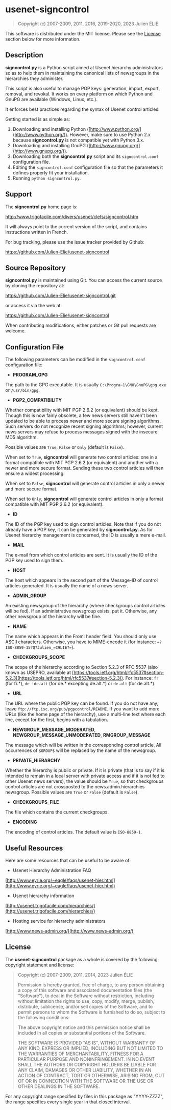 # usenet-signcontrol

> Copyright (c) 2007-2009, 2011, 2016, 2019-2020, 2023 Julien ÉLIE 

This software is distributed under the MIT license.  Please see the
[License](#license) section below for more information.

## Description

**signcontrol.py** is a Python script aimed at Usenet hierarchy
administrators so as to help them in maintaining the canonical lists
of newsgroups in the hierarchies they administer.

This script is also useful to manage PGP keys:  generation, import,
export, removal, and revokal.  It works on every platform on which
Python and GnuPG are available (Windows, Linux, etc.).

It enforces best practices regarding the syntax of Usenet control
articles.

Getting started is as simple as:

1. Downloading and installing Python ([http://www.python.org/](http://www.python.org/)).  However,
make sure to use Python 2.x because **signcontrol.py** is not compatible
yet with Python 3.x.
2. Downloading and installing GnuPG ([http://www.gnupg.org/](http://www.gnupg.org/)).
3. Downloading both the **signcontrol.py** script and its `signcontrol.conf`
configuration file.
4. Editing the `signcontrol.conf` configuration file so that the parameters
it defines properly fit your installation.
5. Running `python signcontrol.py`.

## Support

The **signcontrol.py** home page is:

http://www.trigofacile.com/divers/usenet/clefs/signcontrol.htm

It will always point to the current version of the script, and contains
instructions written in French.

For bug tracking, please use the issue tracker provided by Github:

https://github.com/Julien-Elie/usenet-signcontrol

## Source Repository

**signcontrol.py** is maintained using Git.  You can access the current
source by cloning the repository at:

https://github.com/Julien-Elie/usenet-signcontrol.git

or access it via the web at:

https://github.com/Julien-Elie/usenet-signcontrol

When contributing modifications, either patches or Git pull requests
are welcome.

## Configuration File

The following parameters can be modified in the `signcontrol.conf`
configuration file:

- **PROGRAM\_GPG**

The path to the GPG executable.  It is usually
`C:\Progra~1\GNU\GnuPG\gpg.exe` or `/usr/bin/gpg`.

- **PGP2\_COMPATIBILITY**

Whether compatibility with MIT PGP 2.6.2 (or equivalent) should
be kept.  Though this is now fairly obsolete, a few news servers still
haven't been updated to be able to process newer and more secure signing
algorithms.  Such servers do not recognize recent signing algorithms;
however, current news servers may refuse to process messages signed
with the insecure MD5 algorithm.

Possible values are `True`, `False` or `Only` (default is `False`).

When set to `True`, **signcontrol** will generate two control articles:
one in a format compatible with MIT PGP 2.6.2 (or equivalent) and
another with a newer and more secure format.  Sending these two control
articles will then ensure a widest processing.

When set to `False`, **signcontrol** will generate control articles in
only a newer and more secure format.

When set to `Only`, **signcontrol** will generate control articles in
only a format compatible with MIT PGP 2.6.2 (or equivalent).

- **ID**

The ID of the PGP key used to sign control articles.  Note that if you
do not already have a PGP key, it can be generated by **signcontrol.py**.
As for Usenet hierarchy management is concerned, the ID is usually a
mere e-mail.

- **MAIL**

The e-mail from which control articles are sent.  It is usually the ID
of the PGP key used to sign them.

- **HOST**

The host which appears in the second part of the Message-ID of control
articles generated.  It is usually the name of a news server.

- **ADMIN\_GROUP**

An existing newsgroup of the hierarchy (where checkgroups control
articles will be fed).  If an administrative newsgroup exists, put it.
Otherwise, any other newsgroup of the hierarchy will be fine.

- **NAME**

The name which appears in the From: header field.  You should only use
ASCII characters.  Otherwise, you have to MIME-encode it (for instance:
`=?ISO-8859-15?Q?Julien_=C9LIE?=`).

- **CHECKGROUPS\_SCOPE**

The scope of the hierarchy according to Section
5.2.3 of RFC 5537 (also known as USEPRO, available at
[https://tools.ietf.org/html/rfc5537#section-5.2.3](https://tools.ietf.org/html/rfc5537#section-5.2.3)).  For instance:
`fr` (for fr.\*), `de !de.alt` (for de.\* excepting de.alt.\*) or
`de.alt` (for de.alt.\*).

- **URL**

The URL where the public PGP key can be found.  If you do not have any,
leave `ftp://ftp.isc.org/pub/pgpcontrol/README`.  If you want to add
more URLs (like the home page of the hierarchy), use a multi-line text
where each line, except for the first, begins with a tabulation.

- **NEWGROUP\_MESSAGE\_MODERATED**, **NEWGROUP\_MESSAGE\_UNMODERATED**,
**RMGROUP\_MESSAGE**

The message which will be written in the corresponding control article.
All occurrences of `$GROUP$` will be replaced by the name of the
newsgroup.

- **PRIVATE\_HIERARCHY**

Whether the hierarchy is public or private.  If it is private (that is
to say if it is intended to remain in a local server with private access
and if it is not fed to other Usenet news servers), the value should
be `True`, so that checkgroups control articles are not crossposted
to the news.admin.hierarchies newsgroup.  Possible values are `True`
or `False` (default is `False`).

- **CHECKGROUPS\_FILE**

The file which contains the current checkgroups.

- **ENCODING**

The encoding of control articles.  The default value is `ISO-8859-1`.

## Useful Resources

Here are some resources that can be useful to be aware of:

- Usenet Hierarchy Administration FAQ

[http://www.eyrie.org/~eagle/faqs/usenet-hier.html](http://www.eyrie.org/~eagle/faqs/usenet-hier.html)

- Usenet hierarchy information

[http://usenet.trigofacile.com/hierarchies/](http://usenet.trigofacile.com/hierarchies/)

- Hosting service for hierarchy administrators

[http://www.news-admin.org/](http://www.news-admin.org/)

## License

The **usenet-signcontrol** package as a whole is covered by the following
copyright statement and license:

> Copyright (c) 2007-2009, 2011, 2014, 2023 Julien ÉLIE
>
> Permission is hereby granted, free of charge, to any person obtaining a copy
of this software and associated documentation files (the "Software"), to deal
in the Software without restriction, including without limitation the rights
to use, copy, modify, merge, publish, distribute, sublicense, and/or sell
copies of the Software, and to permit persons to whom the Software is
furnished to do so, subject to the following conditions:
>
> The above copyright notice and this permission notice shall be included in all
copies or substantial portions of the Software.
>
> THE SOFTWARE IS PROVIDED "AS IS", WITHOUT WARRANTY OF ANY KIND, EXPRESS OR
IMPLIED, INCLUDING BUT NOT LIMITED TO THE WARRANTIES OF MERCHANTABILITY,
FITNESS FOR A PARTICULAR PURPOSE AND NONINFRINGEMENT. IN NO EVENT SHALL THE
AUTHORS OR COPYRIGHT HOLDERS BE LIABLE FOR ANY CLAIM, DAMAGES OR OTHER
LIABILITY, WHETHER IN AN ACTION OF CONTRACT, TORT OR OTHERWISE, ARISING FROM,
OUT OF OR IN CONNECTION WITH THE SOFTWARE OR THE USE OR OTHER DEALINGS IN THE
SOFTWARE.

For any copyright range specified by files in this package as "YYYY-ZZZZ",
the range specifies every single year in that closed interval.
